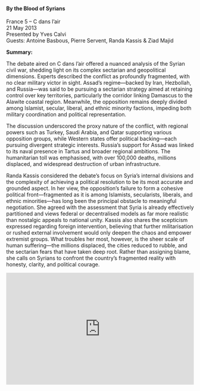 <h4>By the Blood of Syrians</h4>

France 5 – C dans l’air  
21 May 2013  
Presented by Yves Calvi  
Guests: Antoine Basbous, Pierre Servent, Randa Kassis & Ziad Majid  

<b>Summary:</b>

The debate aired on C dans l’air offered a nuanced analysis of the Syrian civil war, shedding light on its complex sectarian and geopolitical dimensions. Experts described the conflict as profoundly fragmented, with no clear military victor in sight. Assad’s regime—backed by Iran, Hezbollah, and Russia—was said to be pursuing a sectarian strategy aimed at retaining control over key territories, particularly the corridor linking Damascus to the Alawite coastal region. Meanwhile, the opposition remains deeply divided among Islamist, secular, liberal, and ethnic minority factions, impeding both military coordination and political representation.

The discussion underscored the proxy nature of the conflict, with regional powers such as Turkey, Saudi Arabia, and Qatar supporting various opposition groups, while Western states offer political backing—each pursuing divergent strategic interests. Russia’s support for Assad was linked to its naval presence in Tartus and broader regional ambitions. The humanitarian toll was emphasised, with over 100,000 deaths, millions displaced, and widespread destruction of urban infrastructure.

Randa Kassis considered the debate’s focus on Syria’s internal divisions and the complexity of achieving a political resolution to be its most accurate and grounded aspect. In her view, the opposition’s failure to form a cohesive political front—fragmented as it is among Islamists, secularists, liberals, and ethnic minorities—has long been the principal obstacle to meaningful negotiation. She agreed with the assessment that Syria is already effectively partitioned and views federal or decentralised models as far more realistic than nostalgic appeals to national unity. Kassis also shares the scepticism expressed regarding foreign intervention, believing that further militarisation or rushed external involvement would only deepen the chaos and empower extremist groups. What troubles her most, however, is the sheer scale of human suffering—the millions displaced, the cities reduced to rubble, and the sectarian fears that have taken deep root. Rather than assigning blame, she calls on Syrians to confront the country’s fragmented reality with honesty, clarity, and political courage.


<p></p>
<center>
<div style="display: flex; justify-content: center; position:relative;width: 100%;height: 300px;"><iframe
    src="https://iframe.mediadelivery.net/embed/460223/50d48d0d-9a77-4887-abfa-10257e748499?autoplay=false&loop=false&muted=false&preload=true&responsive=true"
    loading="lazy" style="border:0;height:100%;width: 520px;"
    allow="accelerometer;gyroscope;autoplay;encrypted-media;picture-in-picture;" allowfullscreen="true"></iframe>
</div>
</center>  
<p></p>	
